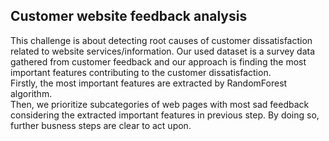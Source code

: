 ## Customer website feedback analysis

This challenge is about detecting root causes of customer dissatisfaction related to website services/information.
Our used dataset is a survey data gathered from customer feedback and our approach is finding the most important features contributing to the customer dissatisfaction.  
Firstly, the most important features are extracted by RandomForest algorithm.  
Then, we prioritize subcategories of web pages with most sad feedback considering the extracted important features in previous step. 
By doing so, further busness steps are clear to act upon. 
